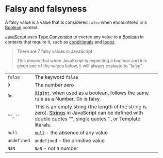 # Falsy and falsyness

A falsy value is a value that is considered `false` when encountered in a [Boolean][type-boolean] context.

[JavaScript][language-javascript] uses [Type Conversion][concept-type-coercion] to coerce any value to a [Boolean][type-boolean] in contexts that require it, such as [conditionals][concept-conditionals] and [loops][concept-loops].

> There are 7 falsy values in JavaScript.
>
> This means that when JavaScript is expecting a boolean and it is given one of the values below, it will always evaluate to “falsy”.

|             |                                                                                                                                                                                |
| ----------- | ------------------------------------------------------------------------------------------------------------------------------------------------------------------------------ |
| `false`     | The keyword `false`                                                                                                                                                            |
| `0`         | The number zero                                                                                                                                                                |
| `0n`        | [`BigInt`][type-bigint], when used as a boolean, follows the same rule as a Number. 0n is falsy.                                                                               |
| `""`, `''`  | This is an empty string (the length of the string is zero). [Strings][type-string] in JavaScript can be defined with double quotes "", single quotes '', or Template literals. |
| `null`      | [`null`][type-null] - the absence of any value                                                                                                                                 |
| `undefined` | `undefined` - the primitive value                                                                                                                                              |
| `NaN`       | `NaN` - not a number                                                                                                                                                           |

[concept-conditionals]: ../../../concepts/conditionals.md
[concept-loops]: ../../../concepts/loops.md
[concept-type-coercion]: ../../../concepts/type_casting.md
[language-javascript]: ../../../languages/javascript/README.md
[type-bigint]: ../../../types/big_integer.md
[type-boolean]: ../../../types/boolean.md
[type-null]: ../../../types/null.md
[type-string]: ../../../types/string.md
